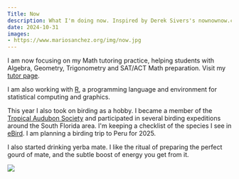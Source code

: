 ```yaml
---
Title: Now
description: What I'm doing now. Inspired by Derek Sivers's nownownow.com project
date: 2024-10-31
images:
- https://www.mariosanchez.org/img/now.jpg
---
```


I am now focusing on my Math tutoring practice, helping students with Algebra, Geometry, Trigonometry and SAT/ACT Math preparation. Visit my [tutor page](/tutor).

I am also working with [R](https://www.r-project.org/about.html), a programming language and environment for statistical computing and graphics.

This year I also took on birding as a hobby. I became a member of the [Tropical Audubon Society](https://tropicalaudubon.org/) and participated in several birding expeditions around the South Florida area. I'm keeping a checklist of the species I see in [eBird](https://ebird.org). I am planning a birding trip to Peru for 2025.

I also started drinking yerba mate. I like the ritual of preparing the perfect gourd of mate, and the subtle boost of energy you get from it.


<img src="/img/coding-and-mate.png"><br /><br />

